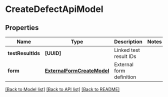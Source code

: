 # CreateDefectApiModel

## Properties
Name | Type | Description | Notes
------------ | ------------- | ------------- | -------------
**testResultIds** | **[UUID]** | Linked test result IDs | 
**form** | [**ExternalFormCreateModel**](ExternalFormCreateModel.md) | External form definition | 

[[Back to Model list]](../README.md#documentation-for-models) [[Back to API list]](../README.md#documentation-for-api-endpoints) [[Back to README]](../README.md)


